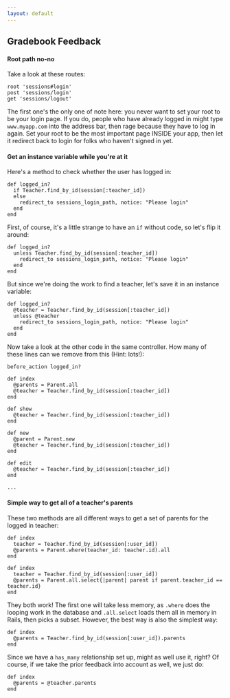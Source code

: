 ```yaml
---
layout: default
---
```


## Gradebook Feedback

#### Root path no-no

Take a look at these routes:

    root 'sessions#login'
    post 'sessions/login'
    get 'sessions/logout'

The first one's the only one of note here: you never want to set your root to be your login page.  If you do, people who have already logged in might type `www.myapp.com` into the address bar, then rage because they have to log in again.  Set your root to be the most important page INSIDE your app, then let it redirect back to login for folks who haven't signed in yet.


#### Get an instance variable while you're at it

Here's a method to check whether the user has logged in:

    def logged_in?
      if Teacher.find_by_id(session[:teacher_id])
      else
        redirect_to sessions_login_path, notice: "Please login"
      end
    end

First, of course, it's a little strange to have an `if` without code, so let's flip it around:

    def logged_in?
      unless Teacher.find_by_id(session[:teacher_id])
        redirect_to sessions_login_path, notice: "Please login"
      end
    end

But since we're doing the work to find a teacher, let's save it in an instance variable:

    def logged_in?
      @teacher = Teacher.find_by_id(session[:teacher_id])
      unless @teacher
        redirect_to sessions_login_path, notice: "Please login"
      end
    end

Now take a look at the other code in the same controller.  How many of these lines can we remove from this (Hint: lots!):

    before_action logged_in?

    def index
      @parents = Parent.all
      @teacher = Teacher.find_by_id(session[:teacher_id])
    end

    def show
      @teacher = Teacher.find_by_id(session[:teacher_id])
    end

    def new
      @parent = Parent.new
      @teacher = Teacher.find_by_id(session[:teacher_id])
    end

    def edit
      @teacher = Teacher.find_by_id(session[:teacher_id])
    end

    ...


#### Simple way to get all of a teacher's parents

These two methods are all different ways to get a set of parents for the logged in teacher:

    def index
      teacher = Teacher.find_by_id(session[:user_id])
      @parents = Parent.where(teacher_id: teacher.id).all
    end

    def index
      teacher = Teacher.find_by_id(session[:user_id])
      @parents = Parent.all.select{|parent| parent if parent.teacher_id == teacher.id}
    end

They both work!  The first one will take less memory, as `.where` does the looping work in the database and `.all.select` loads them all in memory in Rails, then picks a subset.  However, the best way is also the simplest way:

    def index
      @parents = Teacher.find_by_id(session[:user_id]).parents
    end

Since we have a `has_many` relationship set up, might as well use it, right?  Of course, if we take the prior feedback into account as well, we just do:

    def index
      @parents = @teacher.parents
    end

